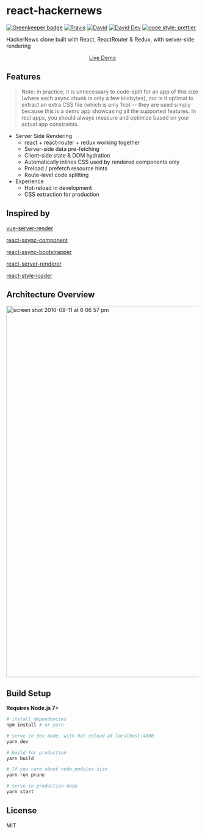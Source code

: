# react-hackernews

[![Greenkeeper badge](https://badges.greenkeeper.io/JounQin/react-hackernews.svg)](https://greenkeeper.io/)
[![Travis](https://img.shields.io/travis/JounQin/react-hackernews.svg)](https://travis-ci.org/JounQin/react-hackernews)
[![David](https://img.shields.io/david/JounQin/react-hackernews.svg)](https://david-dm.org/JounQin/react-hackernews)
[![David Dev](https://img.shields.io/david/dev/JounQin/react-hackernews.svg)](https://david-dm.org/JounQin/react-hackernews?type=dev)
[![code style: prettier](https://img.shields.io/badge/code_style-prettier-ff69b4.svg?style=flat-square)](https://github.com/prettier/prettier)

HackerNews clone built with React, ReactRouter &amp; Redux, with server-side rendering

<p align="center">
  <a href="https://react-hn.now.sh" target="_blank" rel="noopener noreferrer">
    Live Demo
  </a>
</p>

## Features

> Note: in practice, it is unnecessary to code-split for an app of this size (where each async chunk is only a few kilobytes), nor is it optimal to extract an extra CSS file (which is only 1kb) -- they are used simply because this is a demo app showcasing all the supported features. In real apps, you should always measure and optimize based on your actual app constraints.

* Server Side Rendering
  * react + react-router + redux working together
  * Server-side data pre-fetching
  * Client-side state & DOM hydration
  * Automatically inlines CSS used by rendered components only
  * Preload / prefetch resource hints
  * Route-level code splitting
* Experience
  * Hot-reload in development
  * CSS extraction for production

## Inspired by

[vue-server-render](https://ssr.vuejs.org)

[react-async-component](https://github.com/ctrlplusb/react-async-component)

[react-async-bootstrapper](https://github.com/ctrlplusb/react-async-bootstrapper)

[react-server-renderer](https://github.com/JounQin/react-server-renderer)

[react-style-loader](https://github.com/JounQin/react-style-loader)

## Architecture Overview

<img width="973" alt="screen shot 2016-08-11 at 6 06 57 pm" src="https://cloud.githubusercontent.com/assets/499550/17607895/786a415a-5fee-11e6-9c11-45a2cfdf085c.png">

## Build Setup

**Requires Node.js 7+**

```bash
# install dependencies
npm install # or yarn

# serve in dev mode, with hot reload at localhost:4000
yarn dev

# build for production
yarn build

# If you care about node_modules size
yarn run prune

# serve in production mode
yarn start
```

## License

MIT
